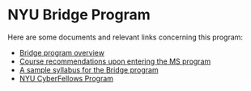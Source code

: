 <html>
    <head>
<!--include head.txt -->
        <title>
            NYU Bridge Program
        </title>
    </head>

<body>
<!--include logo.txt -->
<!--include menu.txt -->

# NYU Bridge Program

Here are some documents and relevant links concerning this program:

- [Bridge program
overview](https://engineering.nyu.edu/academics/programs/nyu-tandon-bridge/computer-science)
- [Course recommendations upon entering the MS program](course_seq.html)
- [A sample syllabus for the Bridge program](docs/Winter2020Syllabus.pdf)
- [NYU CyberFellows
Program](https://engineering.nyu.edu/academics/programs/cybersecurity-ms-online/nyu-cyber-fellows)

</body>
</html>

